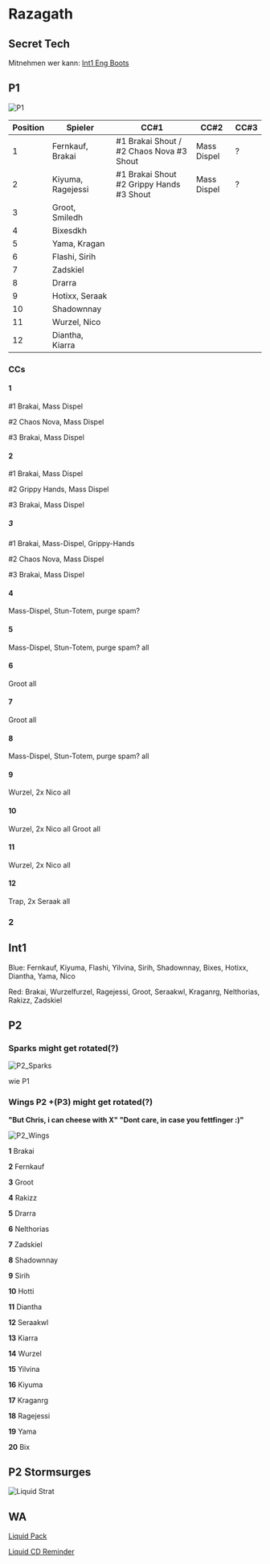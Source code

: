 # Razagath

## Secret Tech 

Mitnehmen wer kann: [Int1 Eng Boots](https://www.wowhead.com/item=172912/momentum-redistributor-boots)

## P1

![P1](/images/raziP1.png)

| Position    | Spieler | CC#1 | CC#2 | CC#3 |
| ----------- | ----------- | ----------- | ----------- | ----------- |
| 1  | Fernkauf, Brakai | #1 Brakai Shout / #2 Chaos Nova #3 Shout | Mass Dispel | ? |
| 2  | Kiyuma, Ragejessi| #1 Brakai Shout #2 Grippy Hands #3 Shout | Mass Dispel | ? |
| 3  | Groot, Smiledh   | 
| 4  | Bixesdkh         |
| 5  | Yama, Kragan     |
| 6  | Flashi, Sirih    |
| 7  | Zadskiel         |
| 8  | Drarra           |
| 9  | Hotixx, Seraak   |
| 10 | Shadownnay       |
| 11 | Wurzel, Nico     |
| 12 | Diantha, Kiarra  |

### CCs

#### **1**
#1 Brakai, Mass Dispel

#2 Chaos Nova, Mass Dispel

#3 Brakai, Mass Dispel

#### **2**
#1 Brakai, Mass Dispel

#2 Grippy Hands, Mass Dispel

#3 Brakai, Mass Dispel

##### **3**
#1 Brakai, Mass-Dispel, Grippy-Hands

#2 Chaos Nova, Mass Dispel

#3 Brakai, Mass Dispel

#### **4**
Mass-Dispel, Stun-Totem, purge spam?

#### **5**
Mass-Dispel, Stun-Totem, purge spam? all

#### **6**
Groot all

#### **7**
Groot all

#### **8**
Mass-Dispel, Stun-Totem, purge spam? all

#### **9**
Wurzel, 2x Nico all

#### **10**
Wurzel, 2x Nico all
Groot all

#### **11**
Wurzel, 2x Nico all

#### **12**
Trap, 2x Seraak all

### 2

## Int1

Blue: Fernkauf, Kiyuma, Flashi, Yilvina, Sirih, Shadownnay, Bixes, Hotixx, Diantha, Yama, Nico

Red: Brakai, Wurzelfurzel, Ragejessi, Groot, Seraakwl, Kraganrg, Nelthorias, Rakizz, Zadskiel

## P2

### Sparks might get rotated(?)

![P2_Sparks](/images/6_p2sparks.png)

wie P1

### Wings P2 +(P3) might get rotated(?)

**"But Chris, i can cheese with X" "Dont care, in case you fettfinger :)"**

![P2_Wings](/images/6_p2wings.png)

**1** Brakai

**2** Fernkauf

**3** Groot

**4** Rakizz

**5** Drarra

**6** Nelthorias

**7** Zadskiel

**8** Shadownnay

**9** Sirih

**10** Hotti

**11** Diantha

**12** Seraakwl

**13** Kiarra

**14** Wurzel

**15** Yilvina

**16** Kiyuma

**17** Kraganrg

**18** Ragejessi

**19** Yama

**20** Bix

## P2 Stormsurges

![Liquid Strat](/images/6_p2stormsurge.png)


## WA

[Liquid Pack](https://wago.io/LiquidVault)

[Liquid CD Reminder](https://wago.io/cDPzpjk7w)
